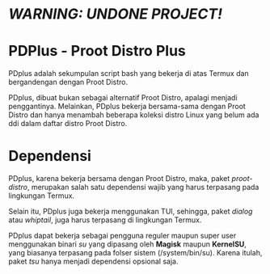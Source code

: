 # _**WARNING: UNDONE PROJECT!**_

# PDPlus - Proot Distro Plus
PDplus adalah sekumpulan script bash yang bekerja di atas Termux dan bergandengan dengan Proot Distro.

PDplus, dibuat bukan sebagai alternatif Proot Distro, apalagi menjadi penggantinya. Melainkan, PDplus bekerja bersama-sama dengan Proot Distro dan hanya menambah beberapa koleksi distro Linux yang belum ada ddi dalam daftar distro Proot Distro.

# Dependensi
PDplus, karena bekerja bersama dengan Proot Distro, maka, paket _*proot-distro*_, merupakan salah satu dependensi wajib yang harus terpasang pada lingkungan Termux.

Selain itu, PDplus juga bekerja menggunakan TUI, sehingga, paket _*dialog*_ atau _*whiptail*_, juga harus terpasang di lingkungan Termux.

PDplus dapat bekerja sebagai pengguna reguler maupun super user menggunakan binari _*su*_ yang dipasang oleh **Magisk** maupun **KernelSU**, yang biasanya terpasang pada folser sistem (/system/bin/su). Karena itulah, paket _*tsu*_ hanya menjadi dependensi opsional saja.
